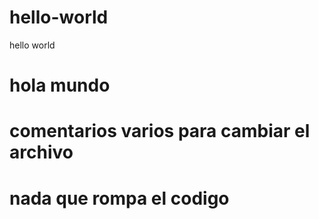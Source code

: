 # hello-world
hello world
# hola mundo
# comentarios varios para cambiar el archivo
# nada que rompa el codigo
